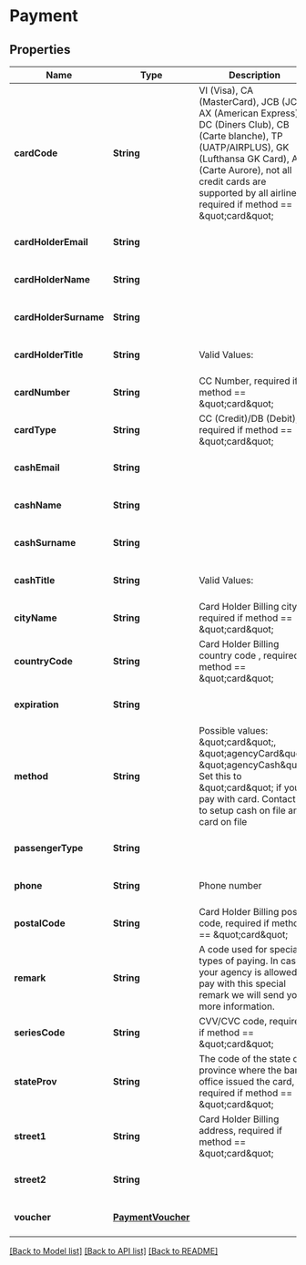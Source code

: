 # Payment
## Properties

| Name | Type | Description | Notes |
|------------ | ------------- | ------------- | -------------|
| **cardCode** | **String** | VI (Visa), CA (MasterCard), JCB (JCB), AX (American Express), DC (Diners Club), CB (Carte blanche), TP (UATP/AIRPLUS), GK (Lufthansa GK Card), AU (Carte Aurore), not all credit cards are supported by all airlines, required if method &#x3D;&#x3D; \&quot;card\&quot; | [optional] [default to null] |
| **cardHolderEmail** | **String** |  | [optional] [default to null] |
| **cardHolderName** | **String** |  | [optional] [default to null] |
| **cardHolderSurname** | **String** |  | [optional] [default to null] |
| **cardHolderTitle** | **String** | Valid Values:  | [optional] [default to null] |
| **cardNumber** | **String** | CC Number, required if method &#x3D;&#x3D; \&quot;card\&quot; | [optional] [default to null] |
| **cardType** | **String** | CC (Credit)/DB (Debit), required if method &#x3D;&#x3D; \&quot;card\&quot; | [optional] [default to null] |
| **cashEmail** | **String** |  | [optional] [default to null] |
| **cashName** | **String** |  | [optional] [default to null] |
| **cashSurname** | **String** |  | [optional] [default to null] |
| **cashTitle** | **String** | Valid Values:  | [optional] [default to null] |
| **cityName** | **String** | Card Holder Billing city, required if method &#x3D;&#x3D; \&quot;card\&quot;  | [optional] [default to null] |
| **countryCode** | **String** | Card Holder Billing country code , required if method &#x3D;&#x3D; \&quot;card\&quot; | [optional] [default to null] |
| **expiration** | **String** |  | [optional] [default to null] |
| **method** | **String** | Possible values: \&quot;card\&quot;, \&quot;agencyCard\&quot;, \&quot;agencyCash\&quot;. Set this to \&quot;card\&quot; if you pay with card. Contact us to setup cash on file and card on file | [default to null] |
| **passengerType** | **String** |  | [optional] [default to null] |
| **phone** | **String** | Phone number | [optional] [default to null] |
| **postalCode** | **String** | Card Holder Billing postal code, required if method &#x3D;&#x3D; \&quot;card\&quot; | [optional] [default to null] |
| **remark** | **String** | A code used for special types of paying. In case your agency is allowed to pay with this special remark we will send you more information. | [optional] [default to null] |
| **seriesCode** | **String** | CVV/CVC code, required if method &#x3D;&#x3D; \&quot;card\&quot; | [optional] [default to null] |
| **stateProv** | **String** | The code of the state or province where the bank office issued the card, required if method &#x3D;&#x3D; \&quot;card\&quot; | [optional] [default to null] |
| **street1** | **String** | Card Holder Billing address, required if method &#x3D;&#x3D; \&quot;card\&quot; | [optional] [default to null] |
| **street2** | **String** |  | [optional] [default to null] |
| **voucher** | [**PaymentVoucher**](PaymentVoucher.md) |  | [optional] [default to null] |

[[Back to Model list]](../README.md#documentation-for-models) [[Back to API list]](../README.md#documentation-for-api-endpoints) [[Back to README]](../README.md)

